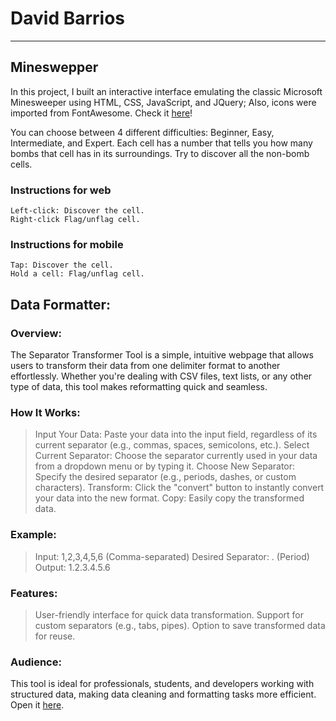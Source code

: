 # David Barrios
<hr>

## Mineswepper 
In this project, I built an interactive interface emulating the classic Microsoft Minesweeper using HTML, CSS, JavaScript, and JQuery; Also, icons were imported from FontAwesome. Check it [here](https://davidandbar.github.io/minesweeper/)!

You can choose between 4 different difficulties: Beginner, Easy, Intermediate, and Expert.
Each cell has a number that tells you how many bombs that cell has in its surroundings. Try to discover all the non-bomb cells.

### Instructions for web
    Left-click: Discover the cell. 
    Right-click Flag/unflag cell.

### Instructions for mobile
    Tap: Discover the cell. 
    Hold a cell: Flag/unflag cell.

## Data Formatter:

### Overview:
The Separator Transformer Tool is a simple, intuitive webpage that allows users to transform their data from one delimiter format to another effortlessly. Whether you're dealing with CSV files, text lists, or any other type of data, this tool makes reformatting quick and seamless.

### How It Works:

> Input Your Data: Paste your data into the input field, regardless of its current separator (e.g., commas, spaces, semicolons, etc.).
> Select Current Separator: Choose the separator currently used in your data from a dropdown menu or by typing it.
> Choose New Separator: Specify the desired separator (e.g., periods, dashes, or custom characters).
> Transform: Click the "convert" button to instantly convert your data into the new format.
> Copy: Easily copy the transformed data.

### Example:

> Input: 1,2,3,4,5,6 (Comma-separated)
> Desired Separator: . (Period)
> Output: 1.2.3.4.5.6

### Features:

> User-friendly interface for quick data transformation.
> Support for custom separators (e.g., tabs, pipes).
> Option to save transformed data for reuse.

### Audience:
This tool is ideal for professionals, students, and developers working with structured data, making data cleaning and formatting tasks more efficient. Open it [here](https://davidandbar.github.io/Formatter/).
